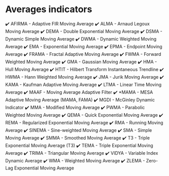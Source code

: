 # Averages indicators

✔️ AFIRMA - Adaptive FIR Moving Average
✔️ ALMA - Arnaud Legoux Moving Average
✔️ DEMA - Double Exponential Moving Average
✔️ DSMA - Dynamic Simple Moving Average
✔️ DWMA - Dynamic Weighted Moving Average
✔️ EMA - Exponential Moving Average
✔️ EPMA - Endpoint Moving Average
✔️ FRAMA - Fractal Adaptive Moving Average
✔️ FWMA - Forward Weighted Moving Average
✔️ GMA - Gaussian Moving Average
✔️ HMA - Hull Moving Average
✔️ HTIT - Hilbert Transform Instantaneous Trendline
✔️ HWMA - Hann Weighted Moving Average
✔️ JMA - Jurik Moving Average
✔️ KAMA - Kaufman Adaptive Moving Average
✔️ LTMA - Linear Time Moving Average
✔️ MAAF - Moving Average Adaptive Filter
✔️ *MAMA - MESA Adaptive Moving Average (MAMA, FAMA)
✔️ MGDI - McGinley Dynamic Indicator
✔️ MMA - Modified Moving Average
✔️ PWMA - Parabolic Weighted Moving Average
✔️ QEMA - Quick Exponential Moving Average
✔️ REMA - Regularized Exponential Moving Average
✔️ RMA - Running Moving Average
✔️ SINEMA - Sine-weighted Moving Average
✔️ SMA - Simple Moving Average
✔️ SMMA - Smoothed Moving Average
✔️ T3 - Triple Exponential Moving Average (T3)
✔️ TEMA - Triple Exponential Moving Average
✔️ TRIMA - Triangular Moving Average
✔️ VIDYA - Variable Index Dynamic Average
✔️ WMA - Weighted Moving Average
✔️ ZLEMA - Zero-Lag Exponential Moving Average
